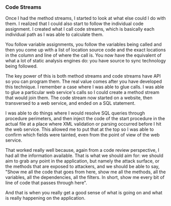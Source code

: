 ### Code Streams

Once I had the method streams, I started to look at what else could I do with them. I realized that I could also start to follow the individual code assignment. I created what I call code streams, which is basically each individual path as I was able to calculate them. 

You follow variable assignments, you follow the variables being called and then you come up with a list of location source code and the exact locations in the column and line of where the call is. You now have the equivalent of what a lot of static analysis engines do: you have source to sync technology being followed.

The key power of this is both method streams and code streams have API so you can program them. The real value comes after you have developed this technique. I remember a case where I was able to glue calls. I was able to glue a particular web service's calls so I could create a method stream that would join them. The code stream now started on a website, then transversed to a web service, and ended on a SQL statement. 

I was able to do things where I would resolve SQL queries through procedure perimeters, and then inject the code of the start procedure in the actual file at a place where XML validation or parsing occurred before I hit the web service.  This allowed me to put that at the top so I was able to confirm which fields were tainted, even from the point of view of the web service.

That worked really well because, again from a code review perspective, I had all the information available. That is what we should aim for: we should aim to grab any point in the application, but namely the attack surface, or the methods that are exposed to attackers, and we should be able to say, "Show me all the code that goes from here, show me all the methods, all the variables, all the dependencies, all the filters. In short, show me every bit of line of code that passes through here". 

And that is when you really get a good sense of what is going on and what is really happening on the application.

